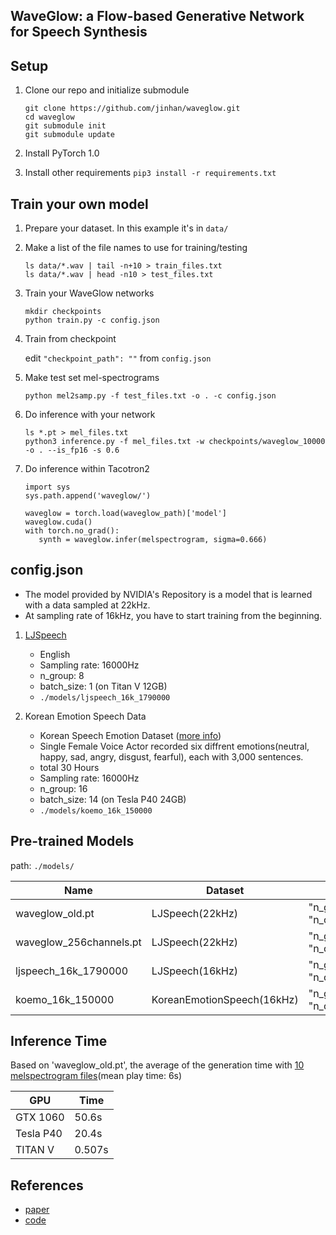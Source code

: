 ## WaveGlow: a Flow-based Generative Network for Speech Synthesis

## Setup

1. Clone our repo and initialize submodule

    ```command
    git clone https://github.com/jinhan/waveglow.git
    cd waveglow
    git submodule init
    git submodule update
    ```

2. Install PyTorch 1.0 

3. Install other requirements `pip3 install -r requirements.txt`


## Train your own model

1. Prepare your dataset. In this example it's in `data/`

2. Make a list of the file names to use for training/testing

    ```command
    ls data/*.wav | tail -n+10 > train_files.txt
    ls data/*.wav | head -n10 > test_files.txt
    ```

3. Train your WaveGlow networks

    ```command
    mkdir checkpoints
    python train.py -c config.json
    ```

4. Train from checkpoint
    
    edit `"checkpoint_path": ""` from `config.json`

5. Make test set mel-spectrograms

    `python mel2samp.py -f test_files.txt -o . -c config.json`

6. Do inference with your network

    ```command
    ls *.pt > mel_files.txt
    python3 inference.py -f mel_files.txt -w checkpoints/waveglow_10000 -o . --is_fp16 -s 0.6
    ```
   
7. Do inference within Tacotron2 
   
    ```command
    import sys
    sys.path.append('waveglow/')

    waveglow = torch.load(waveglow_path)['model']
    waveglow.cuda()
    with torch.no_grad():
       synth = waveglow.infer(melspectrogram, sigma=0.666)
    ```
   

## config.json

- The model provided by NVIDIA's Repository is a model that is learned with a data sampled at 22kHz.
- At sampling rate of 16kHz, you have to start training from the beginning.

1. [LJSpeech](https://keithito.com/LJ-Speech-Dataset/)
    * English
    * Sampling rate: 16000Hz
    * n_group: 8
    * batch_size: 1 (on Titan V 12GB)
    * `./models/ljspeech_16k_1790000`

2. Korean Emotion Speech Data
    * Korean Speech Emotion Dataset ([more info](http://aicompanion.or.kr/kor/main/))
    * Single Female Voice Actor recorded six diffrent emotions(neutral, happy, sad, angry, disgust, fearful), each with 3,000 sentences.
    * total 30 Hours
    * Sampling rate: 16000Hz
    * n_group: 16
    * batch_size: 14 (on Tesla P40 24GB)
    * `./models/koemo_16k_150000`
    
    
## Pre-trained Models
path: `./models/`

| Name  | Dataset | Note | epochs
| - | -| - | - |
| waveglow_old.pt | LJSpeech(22kHz) | "n_group": 8, "n_channels":512 ||
| waveglow_256channels.pt | LJSpeech(22kHz) | "n_group": 8, "n_channels":256 ||
| ljspeech_16k_1790000 | LJSpeech(16kHz) | "n_group": 8, "n_channels":512 | 137 |
| koemo_16k_150000 | KoreanEmotionSpeech(16kHz) | "n_group": 16, "n_channels":512 | 117 |


## Inference Time
Based on 'waveglow_old.pt', the average of the generation time with [10 melspectrogram files](https://drive.google.com/file/d/1g_VXK2lpP9J25dQFhQwx7doWl_p20fXA/view?usp=sharing)(mean play time: 6s)

| GPU  | Time |
| - | - |
| GTX 1060  | 50.6s  |
| Tesla P40  | 20.4s  |
| TITAN V | 0.507s |

## References
- [paper]
- [code] 


[code]: https://github.com/NVIDIA/waveglow
[website]: https://nv-adlr.github.io/WaveGlow
[paper]: https://arxiv.org/abs/1811.00002
